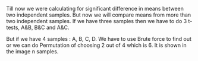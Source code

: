 Till now we were calculating for significant difference in means between two independent samples.
But now we will compare means from more than two independent samples. 
If we have three samples then we have to do 3 t-tests, A&B, B&C and A&C.

But if we have 4 samples : A, B, C, D.
We have to use Brute force to find out or we can do Permutation of choosing 2 out of 4 which is 6.
It is shown in the image n samples.